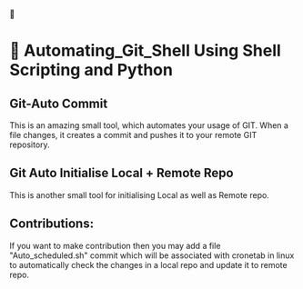 :memo:
# :memo: Automating_Git_Shell Using Shell Scripting and Python

## Git-Auto Commit

This is an amazing small tool, which automates your usage of GIT. When a file changes, it creates a commit and pushes it to your remote GIT repository.

## Git Auto Initialise Local + Remote Repo

This is another small tool for initialising Local as well as Remote repo.

## Contributions:

If you want to make contribution then you may add a file "Auto_scheduled.sh" commit which will be associated with cronetab in linux to automatically check the changes in a local repo and update it to remote repo.
